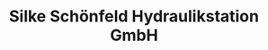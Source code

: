 ---
title: "Silke Schönfeld Hydraulikstation GmbH"
url: /schneverdingen/silke-schoenfeld-hydraulikstation-gmbh/
shop: Autoteile
---